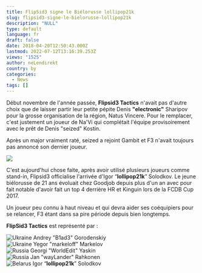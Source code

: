 ```yaml
---
title: FlipSid3 signe le Biélorusse lollipop21k
slug: flipsid3-signe-le-bielorusse-lollipop21k
description: "NULL"
type: default
language: fr
draft: false
date: 2018-04-20T12:50:43.000Z
lastmod: 2022-07-12T13:16:39.253Z
views: "1525"
author: neLendirekt
country: by
categories:
  - News
tags: []
---
```

Début novembre de l'année passée, **Flipsid3 Tactics** n'avait pas d'autre choix que de laisser partir leur petite pépite Denis **"electronic"** Sharipov pour la grosse organisation de la région, Natus Vincere. Pour le remplacer, c'est justement un joueur de Na'Vi qui complétait l'équipe provisoirement avec le prêt de Denis "seized" Kostin⁠. 

Après un major vraiment raté, seized a rejoint Gambit et F3 n'avait toujours pas annoncé son dernier joueur.

![](/images/articles/5ad9dcd830fcb/images/HbvS9ALeX4n3cjbipVXn8jZ1n174kXtLlWGdON3z.jpeg)

C'est aujourd'hui chose faite, après avoir utilisé plusieurs joueurs comme stand-in, Flipsid3 officialise l'arrivée d'Igor “**lollipop21k**” Solodkov. Le jeune biélorusse de 21 ans évoluait chez Goodjob depuis plus d'un an avec pour fait notable d'avoir fait un top 4 derrière HR et Kinguin lors de la FCDB Cup 2017\. 

Un joueur peu connu à haut niveau et qui devra aider ses coéquipiers pour se relancer, F3 étant dans sa pire période depuis bien longtemps.

**FlipSid3 Tactics** est représenté par :

![Ukraine](/images/countries/ua.svg)⁠ Andrey "B1ad3" Gorodenskiy⁠  
![Ukraine](/images/countries/ua.svg)⁠ Yegor "markeloff" Markelov⁠  
![Russia](/images/countries/ru.svg)⁠ Georgi "WorldEdit" Yaskin⁠  
![Russia](/images/countries/ru.svg)⁠ Jan "wayLander" Rahkonen⁠  
![Belarus](/images/countries/by.svg)⁠ Igor “**lollipop21k**” Solodkov
